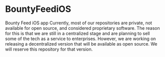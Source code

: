 # BountyFeediOS
Bounty Feed iOS app
Currently, most of our repositories are private, not available for open source, and considered proprietary software. The reason for this is that we are still in a centralized stage and are planning to sell some of the tech as a service to enterprises. However, we are working on releasing a decentralized version that will be available as open source. We will reserve this repository for that version.
